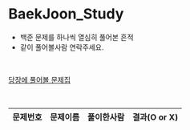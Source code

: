 # BaekJoon_Study
- 백준 문제를 하나씩 열심히 풀어본 흔적  
- 같이 풀어볼사람 연락주세요.  

<br>

[당장에 풀어볼 문제집](https://www.acmicpc.net/workbook/view/4349)

<br>

|문제번호|문제이름|풀이한사람|결과(O or X)|
|---|---|---|---|
